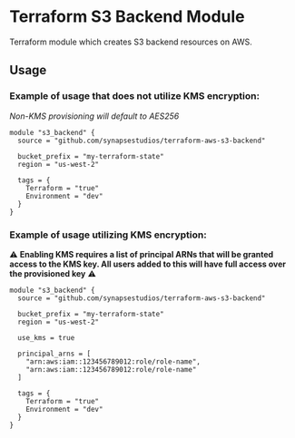 # Terraform S3 Backend Module

Terraform module which creates S3 backend resources on AWS.

## Usage

### Example of usage that does not utilize KMS encryption:

_Non-KMS provisioning will default to AES256_

```hcl
module "s3_backend" {
  source = "github.com/synapsestudios/terraform-aws-s3-backend"

  bucket_prefix = "my-terraform-state"
  region = "us-west-2"

  tags = {
    Terraform = "true"
    Environment = "dev"
  }
}
```

### Example of usage utilizing KMS encryption:

:warning: **Enabling KMS requires a list of principal ARNs that will be granted access to the KMS key. All users added to this will have full access over the provisioned key** :warning:

```hcl
module "s3_backend" {
  source = "github.com/synapsestudios/terraform-aws-s3-backend"

  bucket_prefix = "my-terraform-state"
  region = "us-west-2"

  use_kms = true

  principal_arns = [
    "arn:aws:iam::123456789012:role/role-name",
    "arn:aws:iam::123456789012:role/role-name"
  ]

  tags = {
    Terraform = "true"
    Environment = "dev"
  }
}
```

<!-- BEGIN_TF_DOCS -->
<!-- END_TF_DOCS -->
